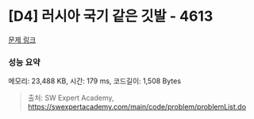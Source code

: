 # [D4] 러시아 국기 같은 깃발 - 4613 

[문제 링크](https://swexpertacademy.com/main/code/problem/problemDetail.do?contestProbId=AWQl9TIK8qoDFAXj) 

### 성능 요약

메모리: 23,488 KB, 시간: 179 ms, 코드길이: 1,508 Bytes



> 출처: SW Expert Academy, https://swexpertacademy.com/main/code/problem/problemList.do